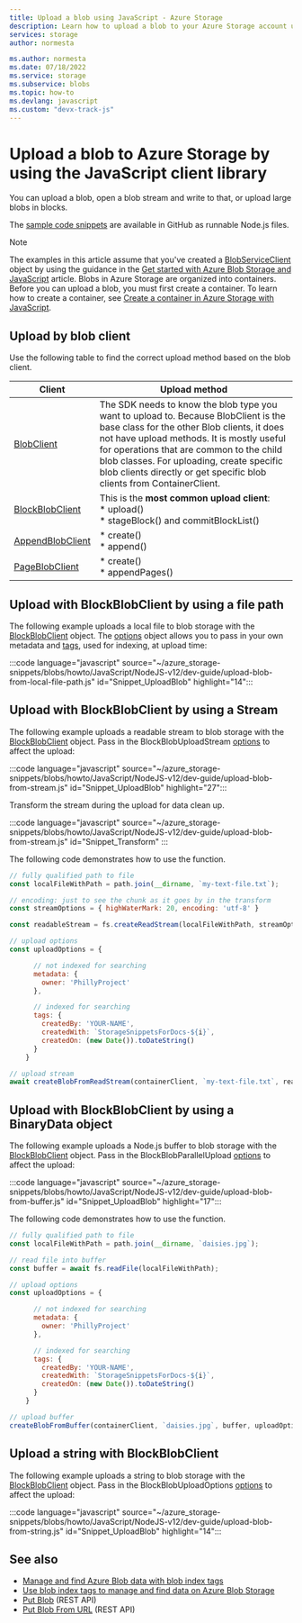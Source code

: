 ```yaml
---
title: Upload a blob using JavaScript - Azure Storage
description: Learn how to upload a blob to your Azure Storage account using the JavaScript client library.
services: storage
author: normesta

ms.author: normesta
ms.date: 07/18/2022
ms.service: storage
ms.subservice: blobs
ms.topic: how-to
ms.devlang: javascript
ms.custom: "devx-track-js"
---
```


# Upload a blob to Azure Storage by using the JavaScript client library

You can upload a blob, open a blob stream and write to that, or upload large blobs in blocks.

The [sample code snippets](https://github.com/Azure-Samples/AzureStorageSnippets/tree/master/blobs/howto/JavaScript/NodeJS-v12/dev-guide) are available in GitHub as runnable Node.js files.

> [!NOTE]
> The examples in this article assume that you've created a [BlobServiceClient](/javascript/api/@azure/storage-blob/blobserviceclient) object by using the guidance in the [Get started with Azure Blob Storage and JavaScript](storage-blob-javascript-get-started.md) article. Blobs in Azure Storage are organized into containers. Before you can upload a blob, you must first create a container. To learn how to create a container, see [Create a container in Azure Storage with JavaScript](storage-blob-container-create.md). 

## Upload by blob client

Use the following table to find the correct upload method based on the blob client.

|Client|Upload method|
|--|--|
|[BlobClient](/javascript/api/@azure/storage-blob/blobclient)|The SDK needs to know the blob type you want to upload to. Because BlobClient is the base class for the other Blob clients, it does not have upload methods. It is mostly useful for operations that are common to the child blob classes. For uploading, create specific blob clients directly or get specific blob clients from ContainerClient.|
|[BlockBlobClient](/javascript/api/@azure/storage-blob/blockblobclient)|This is the **most common upload client**:<br>* upload()<br>* stageBlock() and commitBlockList()|
|[AppendBlobClient](/javascript/api/@azure/storage-blob/appendblobclient)|* create()<br>* append()|
|[PageBlobClient](/javascript/api/@azure/storage-blob/pageblobclient)|* create()<br>* appendPages()|

## <a name="upload-by-using-a-file-path"></a>Upload with BlockBlobClient by using a file path

The following example uploads a local file to blob storage with the [BlockBlobClient](/javascript/api/@azure/storage-blob/blockblobclient) object. The [options](/javascript/api/@azure/storage-blob/blockblobparalleluploadoptions) object allows you to pass in your own metadata and [tags](storage-manage-find-blobs.md#blob-index-tags-and-data-management), used for indexing, at upload time:

:::code language="javascript" source="~/azure_storage-snippets/blobs/howto/JavaScript/NodeJS-v12/dev-guide/upload-blob-from-local-file-path.js" id="Snippet_UploadBlob" highlight="14":::

## <a name="upload-by-using-a-stream"></a>Upload with BlockBlobClient by using a Stream

The following example uploads a readable stream to blob storage with the [BlockBlobClient](/javascript/api/@azure/storage-blob/blockblobclient) object. Pass in the BlockBlobUploadStream [options](/javascript/api/@azure/storage-blob/blockblobuploadstreamoptions) to affect the upload:

:::code language="javascript" source="~/azure_storage-snippets/blobs/howto/JavaScript/NodeJS-v12/dev-guide/upload-blob-from-stream.js" id="Snippet_UploadBlob" highlight="27":::

Transform the stream during the upload for data clean up.

:::code language="javascript" source="~/azure_storage-snippets/blobs/howto/JavaScript/NodeJS-v12/dev-guide/upload-blob-from-stream.js" id="Snippet_Transform" :::

The following code demonstrates how to use the function.

```javascript
// fully qualified path to file
const localFileWithPath = path.join(__dirname, `my-text-file.txt`);

// encoding: just to see the chunk as it goes by in the transform
const streamOptions = { highWaterMark: 20, encoding: 'utf-8' }

const readableStream = fs.createReadStream(localFileWithPath, streamOptions);

// upload options
const uploadOptions = {

      // not indexed for searching
      metadata: {
        owner: 'PhillyProject'
      },

      // indexed for searching
      tags: {
        createdBy: 'YOUR-NAME',
        createdWith: `StorageSnippetsForDocs-${i}`,
        createdOn: (new Date()).toDateString()
      }
    }

// upload stream
await createBlobFromReadStream(containerClient, `my-text-file.txt`, readableStream, uploadOptions);
```

## <a name="upload-by-using-a-binarydata-object"></a>Upload with BlockBlobClient by using a BinaryData object

The following example uploads a Node.js buffer to blob storage with the [BlockBlobClient](/javascript/api/@azure/storage-blob/blockblobclient) object. Pass in the BlockBlobParallelUpload [options](/javascript/api/@azure/storage-blob/blockblobparalleluploadoptions) to affect the upload:

:::code language="javascript" source="~/azure_storage-snippets/blobs/howto/JavaScript/NodeJS-v12/dev-guide/upload-blob-from-buffer.js" id="Snippet_UploadBlob" highlight="17":::

The following code demonstrates how to use the function.

```javascript
// fully qualified path to file
const localFileWithPath = path.join(__dirname, `daisies.jpg`);

// read file into buffer
const buffer = await fs.readFile(localFileWithPath);

// upload options
const uploadOptions = {

      // not indexed for searching
      metadata: {
        owner: 'PhillyProject'
      },

      // indexed for searching
      tags: {
        createdBy: 'YOUR-NAME',
        createdWith: `StorageSnippetsForDocs-${i}`,
        createdOn: (new Date()).toDateString()
      }
    }

// upload buffer
createBlobFromBuffer(containerClient, `daisies.jpg`, buffer, uploadOptions)
```

## <a name="upload-a-string"></a>Upload a string with BlockBlobClient 

The following example uploads a string to blob storage with the [BlockBlobClient](/javascript/api/@azure/storage-blob/blockblobclient) object. Pass in the BlockBlobUploadOptions [options](/javascript/api/@azure/storage-blob/blockblobuploadoptions) to affect the upload:

:::code language="javascript" source="~/azure_storage-snippets/blobs/howto/JavaScript/NodeJS-v12/dev-guide/upload-blob-from-string.js" id="Snippet_UploadBlob" highlight="14":::

## See also

- [Manage and find Azure Blob data with blob index tags](storage-manage-find-blobs.md)
- [Use blob index tags to manage and find data on Azure Blob Storage](storage-blob-index-how-to.md)
- [Put Blob](/rest/api/storageservices/put-blob) (REST API)
- [Put Blob From URL](/rest/api/storageservices/put-blob-from-url) (REST API)
